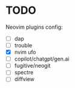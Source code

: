# TODO

Neovim plugins config:

- [ ] dap
- [ ] trouble
- [X] nvim ufo
- [ ] copilot/chatgpt/gen.ai
- [ ] fugitive/neogit
- [ ] spectre
- [ ] diffview
